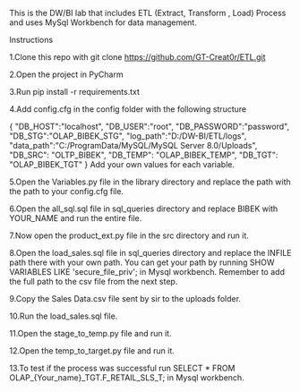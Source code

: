 This is the DW/BI lab that includes ETL (Extract, Transform , Load) Process and uses MySql Workbench for data management.

Instructions

1.Clone this repo with git clone https://github.com/GT-Creat0r/ETL.git

2.Open the project in PyCharm

3.Run pip install -r requirements.txt

4.Add config.cfg in the config folder with the following structure

{
    "DB_HOST":"localhost",
    "DB_USER":"root",
    "DB_PASSWORD":"password",
    "DB_STG":"OLAP_BIBEK_STG",
    "log_path":"D:/DW-BI/ETL/logs",
    "data_path":"C:/ProgramData/MySQL/MySQL Server 8.0/Uploads",
    "DB_SRC": "OLTP_BIBEK",
    "DB_TEMP": "OLAP_BIBEK_TEMP",
    "DB_TGT": "OLAP_BIBEK_TGT"
}
Add your own values for each variable.

5.Open the Variables.py file in the library directory and replace the path with the path to your config.cfg file.

6.Open the all_sql.sql file in sql_queries directory and replace BIBEK with YOUR_NAME and run the entire file.

7.Now open the product_ext.py file in the src directory and run it.

8.Open the load_sales.sql file in sql_queries directory and replace the INFILE path there with your own path. You can get your path by running SHOW VARIABLES LIKE 'secure_file_priv'; in Mysql workbench. Remember to add the full path to the csv file from the next step.

9.Copy the Sales Data.csv file sent by sir to the uploads folder.

10.Run the load_sales.sql file.

11.Open the stage_to_temp.py file and run it.

12.Open the temp_to_target.py file and run it.

13.To test if the process was successful run SELECT * FROM OLAP_{Your_name}_TGT.F_RETAIL_SLS_T; in Mysql workbench.
